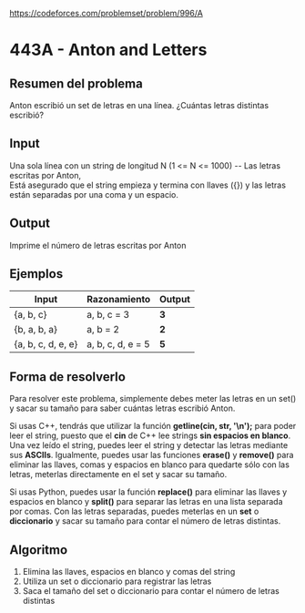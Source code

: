 https://codeforces.com/problemset/problem/996/A

# 443A - Anton and Letters

## Resumen del problema
Anton escribió un set de letras en una línea. ¿Cuántas letras distintas escribió?

## Input
Una sola línea con un string de longitud N (1 <= N <= 1000) -- Las letras escritas por Anton, \
Está asegurado que el string empieza y termina con llaves ({}) y las letras están separadas por una coma y un espacio.

## Output
Imprime el número de letras escritas por Anton

## Ejemplos
| Input             | Razonamiento  | Output    |
| ----------------- | :------------ | --------- |
| {a, b, c}         | a, b, c = 3 | **3**          |
| {b, a, b, a}      | a, b = 2 | **2**          |
| {a, b, c, d, e, e} | a, b, c, d, e = 5 | **5**          |

## Forma de resolverlo
Para resolver este problema, simplemente debes meter las letras en un set() y sacar su tamaño para saber cuántas letras escribió Anton.

Si usas C++, tendrás que utilizar la función **getline(cin, str, '\n');** para poder leer el string, puesto que el **cin** de C++ lee strings **sin espacios en blanco**. Una vez leído el string, puedes leer el string y detectar las letras mediante sus **ASCIIs**. Igualmente, puedes usar las funciones **erase()** y **remove()** para eliminar las llaves, comas y espacios en blanco para quedarte sólo con las letras, meterlas directamente en el set y sacar su tamaño.

Si usas Python, puedes usar la función **replace()** para eliminar las llaves y espacios en blanco y **split()** para separar las letras en una lista separada por comas. Con las letras separadas, puedes meterlas en un **set** o **diccionario** y sacar su tamaño para contar el número de letras distintas.

## Algoritmo
1) Elimina las llaves, espacios en blanco y comas del string
2) Utiliza un set o diccionario para registrar las letras
3) Saca el tamaño del set o diccionario para contar el número de letras distintas
